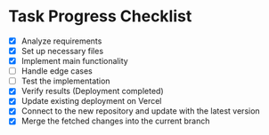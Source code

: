 # Task Progress Checklist

- [x] Analyze requirements
- [x] Set up necessary files
- [x] Implement main functionality
- [ ] Handle edge cases
- [ ] Test the implementation
- [x] Verify results (Deployment completed)
- [x] Update existing deployment on Vercel
- [x] Connect to the new repository and update with the latest version
- [x] Merge the fetched changes into the current branch
